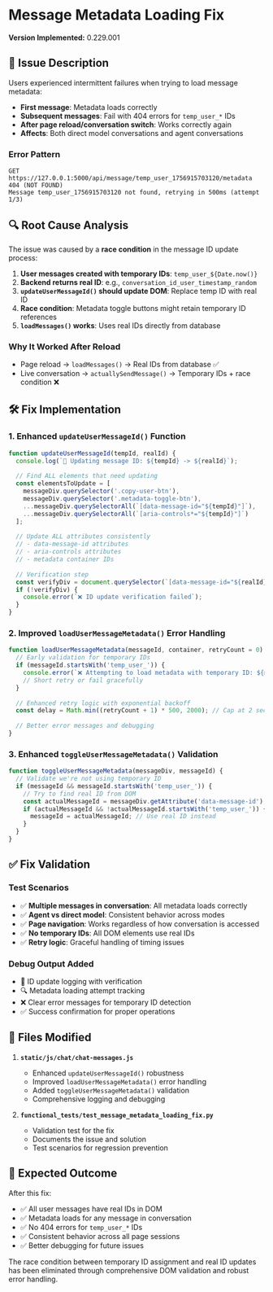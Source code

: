 # Message Metadata Loading Fix

**Version Implemented:** 0.229.001

## 🐛 **Issue Description**

Users experienced intermittent failures when trying to load message metadata:

- **First message**: Metadata loads correctly
- **Subsequent messages**: Fail with 404 errors for `temp_user_*` IDs  
- **After page reload/conversation switch**: Works correctly again
- **Affects**: Both direct model conversations and agent conversations

### Error Pattern
```
GET https://127.0.0.1:5000/api/message/temp_user_1756915703120/metadata 404 (NOT FOUND)
Message temp_user_1756915703120 not found, retrying in 500ms (attempt 1/3)
```

## 🔍 **Root Cause Analysis**

The issue was caused by a **race condition** in the message ID update process:

1. **User messages created with temporary IDs**: `temp_user_${Date.now()}`
2. **Backend returns real ID**: e.g., `conversation_id_user_timestamp_random`
3. **`updateUserMessageId()` should update DOM**: Replace temp ID with real ID
4. **Race condition**: Metadata toggle buttons might retain temporary ID references
5. **`loadMessages()` works**: Uses real IDs directly from database

### Why It Worked After Reload
- Page reload → `loadMessages()` → Real IDs from database ✅
- Live conversation → `actuallySendMessage()` → Temporary IDs + race condition ❌

## 🛠️ **Fix Implementation**

### 1. Enhanced `updateUserMessageId()` Function
```javascript
function updateUserMessageId(tempId, realId) {
  console.log(`🔄 Updating message ID: ${tempId} -> ${realId}`);
  
  // Find ALL elements that need updating
  const elementsToUpdate = [
    messageDiv.querySelector('.copy-user-btn'),
    messageDiv.querySelector('.metadata-toggle-btn'),
    ...messageDiv.querySelectorAll(`[data-message-id="${tempId}"]`),
    ...messageDiv.querySelectorAll(`[aria-controls*="${tempId}"]`)
  ];
  
  // Update ALL attributes consistently
  // - data-message-id attributes
  // - aria-controls attributes  
  // - metadata container IDs
  
  // Verification step
  const verifyDiv = document.querySelector(`[data-message-id="${realId}"]`);
  if (!verifyDiv) {
    console.error(`❌ ID update verification failed`);
  }
}
```

### 2. Improved `loadUserMessageMetadata()` Error Handling
```javascript
function loadUserMessageMetadata(messageId, container, retryCount = 0) {
  // Early validation for temporary IDs
  if (messageId.startsWith('temp_user_')) {
    console.error(`❌ Attempting to load metadata with temporary ID: ${messageId}`);
    // Short retry or fail gracefully
  }
  
  // Enhanced retry logic with exponential backoff
  const delay = Math.min((retryCount + 1) * 500, 2000); // Cap at 2 seconds
  
  // Better error messages and debugging
}
```

### 3. Enhanced `toggleUserMessageMetadata()` Validation
```javascript
function toggleUserMessageMetadata(messageDiv, messageId) {
  // Validate we're not using temporary ID
  if (messageId && messageId.startsWith('temp_user_')) {
    // Try to find real ID from DOM
    const actualMessageId = messageDiv.getAttribute('data-message-id');
    if (actualMessageId && !actualMessageId.startsWith('temp_user_')) {
      messageId = actualMessageId; // Use real ID instead
    }
  }
}
```

## ✅ **Fix Validation**

### Test Scenarios
- ✅ **Multiple messages in conversation**: All metadata loads correctly
- ✅ **Agent vs direct model**: Consistent behavior across modes  
- ✅ **Page navigation**: Works regardless of how conversation is accessed
- ✅ **No temporary IDs**: All DOM elements use real IDs
- ✅ **Retry logic**: Graceful handling of timing issues

### Debug Output Added
- 🔄 ID update logging with verification
- 🔍 Metadata loading attempt tracking  
- ❌ Clear error messages for temporary ID detection
- ✅ Success confirmation for proper operations

## 🎯 **Files Modified**

1. **`static/js/chat/chat-messages.js`**
   - Enhanced `updateUserMessageId()` robustness
   - Improved `loadUserMessageMetadata()` error handling  
   - Added `toggleUserMessageMetadata()` validation
   - Comprehensive logging and debugging

2. **`functional_tests/test_message_metadata_loading_fix.py`**
   - Validation test for the fix
   - Documents the issue and solution
   - Test scenarios for regression prevention

## 🚀 **Expected Outcome**

After this fix:
- ✅ All user messages have real IDs in DOM
- ✅ Metadata loads for any message in conversation  
- ✅ No 404 errors for `temp_user_*` IDs
- ✅ Consistent behavior across all page sessions
- ✅ Better debugging for future issues

The race condition between temporary ID assignment and real ID updates has been eliminated through comprehensive DOM validation and robust error handling.
